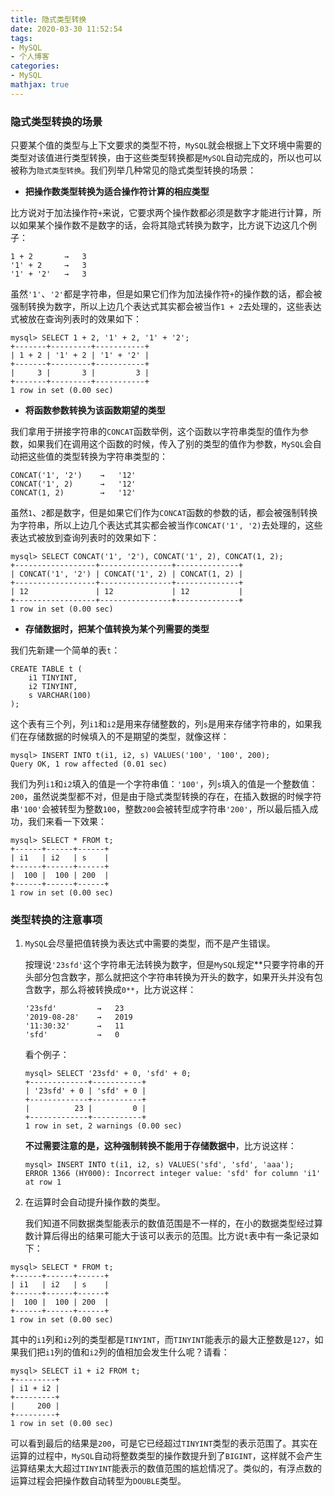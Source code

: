 ```yaml
---
title: 隐式类型转换
date: 2020-03-30 11:52:54
tags:
- MySQL
- 个人博客
categories:
- MySQL
mathjax: true
---
```


### 隐式类型转换的场景

只要某个值的类型与上下文要求的类型不符，`MySQL`就会根据上下文环境中需要的类型对该值进行类型转换，由于这些类型转换都是`MySQL`自动完成的，所以也可以被称为`隐式类型转换`。我们列举几种常见的隐式类型转换的场景：

- **把操作数类型转换为适合操作符计算的相应类型**

比方说对于加法操作符`+`来说，它要求两个操作数都必须是数字才能进行计算，所以如果某个操作数不是数字的话，会将其隐式转换为数字，比方说下边这几个例子：

```mysql
1 + 2       →   3
'1' + 2     →   3
'1' + '2'   →   3
```

虽然`'1'`、`'2'`都是字符串，但是如果它们作为加法操作符`+`的操作数的话，都会被强制转换为数字，所以上边几个表达式其实都会被当作`1 + 2`去处理的，这些表达式被放在查询列表时的效果如下：

```mysql
mysql> SELECT 1 + 2, '1' + 2, '1' + '2';
+-------+---------+-----------+
| 1 + 2 | '1' + 2 | '1' + '2' |
+-------+---------+-----------+
|     3 |       3 |         3 |
+-------+---------+-----------+
1 row in set (0.00 sec)
```



- **将函数参数转换为该函数期望的类型**

我们拿用于拼接字符串的`CONCAT`函数举例，这个函数以字符串类型的值作为参数，如果我们在调用这个函数的时候，传入了别的类型的值作为参数，`MySQL`会自动把这些值的类型转换为字符串类型的：

```mysql
CONCAT('1', '2')    →   '12'
CONCAT('1', 2)      →   '12'
CONCAT(1, 2)        →   '12'
```

虽然`1`、`2`都是数字，但是如果它们作为`CONCAT`函数的参数的话，都会被强制转换为字符串，所以上边几个表达式其实都会被当作`CONCAT('1', '2)`去处理的，这些表达式被放到查询列表时的效果如下：

```mysql
mysql> SELECT CONCAT('1', '2'), CONCAT('1', 2), CONCAT(1, 2);
+------------------+----------------+--------------+
| CONCAT('1', '2') | CONCAT('1', 2) | CONCAT(1, 2) |
+------------------+----------------+--------------+
| 12               | 12             | 12           |
+------------------+----------------+--------------+
1 row in set (0.00 sec)
```



- **存储数据时，把某个值转换为某个列需要的类型**

我们先新建一个简单的表`t`：

```mysql
CREATE TABLE t (
    i1 TINYINT,
    i2 TINYINT,
    s VARCHAR(100)
);
```

这个表有三个列，列`i1`和`i2`是用来存储整数的，列`s`是用来存储字符串的，如果我们在存储数据的时候填入的不是期望的类型，就像这样：

```mysql
mysql> INSERT INTO t(i1, i2, s) VALUES('100', '100', 200);
Query OK, 1 row affected (0.01 sec)
```

我们为列`i1`和`i2`填入的值是一个字符串值：`'100'`，列`s`填入的值是一个整数值：`200`，虽然说类型都不对，但是由于隐式类型转换的存在，在插入数据的时候字符串`'100'`会被转型为整数`100`，整数`200`会被转型成字符串`'200'`，所以最后插入成功，我们来看一下效果：

```mysql
mysql> SELECT * FROM t;
+------+------+------+
| i1   | i2   | s    |
+------+------+------+
|  100 |  100 | 200  |
+------+------+------+
1 row in set (0.00 sec)
```



### 类型转换的注意事项

1. `MySQL`会尽量把值转换为表达式中需要的类型，而不是产生错误。

   按理说`'23sfd'`这个字符串无法转换为数字，但是`MySQL`规定**只要字符串的开头部分包含数字，那么就把这个字符串转换为开头的数字，如果开头并没有包含数字，那么将被转换成`0**`，比方说这样：

   ```mysql
   '23sfd'         →   23
   '2019-08-28'    →   2019
   '11:30:32'      →   11
   'sfd'           →   0
   ```

   看个例子：

   ```mysql
   mysql> SELECT '23sfd' + 0, 'sfd' + 0;
   +-------------+-----------+
   | '23sfd' + 0 | 'sfd' + 0 |
   +-------------+-----------+
   |          23 |         0 |
   +-------------+-----------+
   1 row in set, 2 warnings (0.00 sec)
   ```

   **不过需要注意的是，这种强制转换不能用于存储数据中**，比方说这样：

   ```mysql
   mysql> INSERT INTO t(i1, i2, s) VALUES('sfd', 'sfd', 'aaa');
   ERROR 1366 (HY000): Incorrect integer value: 'sfd' for column 'i1' at row 1
   ```

   

2. 在运算时会自动提升操作数的类型。

   我们知道不同数据类型能表示的数值范围是不一样的，在小的数据类型经过算数计算后得出的结果可能大于该可以表示的范围。比方说`t`表中有一条记录如下：

```mysql
mysql> SELECT * FROM t;
+------+------+------+
| i1   | i2   | s    |
+------+------+------+
|  100 |  100 | 200  |
+------+------+------+
1 row in set (0.00 sec)
```

其中的`i1`列和`i2`列的类型都是`TINYINT`，而`TINYINT`能表示的最大正整数是`127`，如果我们把`i1`列的值和`i2`列的值相加会发生什么呢？请看：

```mysql
mysql> SELECT i1 + i2 FROM t;
+---------+
| i1 + i2 |
+---------+
|     200 |
+---------+
1 row in set (0.00 sec)

```

可以看到最后的结果是`200`，可是它已经超过`TINYINT`类型的表示范围了。其实在运算的过程中，`MySQL`自动将整数类型的操作数提升到了`BIGINT`，这样就不会产生运算结果太大超过`TINYINT`能表示的数值范围的尴尬情况了。类似的，有浮点数的运算过程会把操作数自动转型为`DOUBLE`类型。